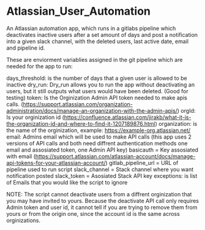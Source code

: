 # Atlassian_User_Automation
An Atlassian automation app, which runs in a gitlabs pipeline which deactivates inactive users after a set amount of days and post a notification into a given slack channel, with the deleted users, last active date, email and pipeline id.

These are enviorment variablies assigned in the git pipeline which are needed for the app to run:

days_threshold: is the number of days that a given user is allowed to be inactive
dry_run: Dry_run allows you to run the app without deactivating an users, but it still outputs what users would have been deleted. (Good for testing)
token: Is the Orginization Admin API token needed to make apis calls. (https://support.atlassian.com/organization-administration/docs/manage-an-organization-with-the-admin-apis/)
orgId: Is your orginization id (https://confluence.atlassian.com/jirakb/what-it-is-the-organization-id-and-where-to-find-it-1207189876.html)
organization: is the name of the orginization, example: https://example-org.atlassian.net/
email: Admins email which will be used to make API calls (this app uses 2 versions of API calls and both need diffrent authentication methods one email and assosiated token, one Admin API key)
basicauth = Key assosiated with email (https://support.atlassian.com/atlassian-account/docs/manage-api-tokens-for-your-atlassian-account/)
gitlab_pipeline_url = URL of pipeline used to run script
slack_channel = Stack channel where you want notification posted
slack_token = Asosiated Stack API key
exceptions: is list of Emails that you would like the script to ignore

NOTE: The script cannot deactivate users from a diffrent orginization that you may have invited to yours. Because the deactivate API call only requires Admin token and user id,
it cannot tell if you are trying to remove them from yours or from the origin one, since the account id is the same across orginizations.
